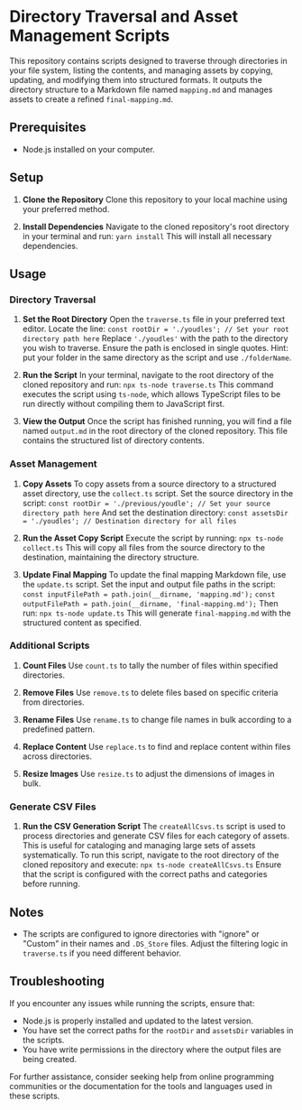 # Directory Traversal and Asset Management Scripts

This repository contains scripts designed to traverse through directories in your file system, listing the contents, and managing assets by copying, updating, and modifying them into structured formats. It outputs the directory structure to a Markdown file named `mapping.md` and manages assets to create a refined `final-mapping.md`.

## Prerequisites

- Node.js installed on your computer.

## Setup

1. **Clone the Repository**
   Clone this repository to your local machine using your preferred method.

2. **Install Dependencies**
   Navigate to the cloned repository's root directory in your terminal and run:
   `yarn install`
   This will install all necessary dependencies.

## Usage

### Directory Traversal
1. **Set the Root Directory**
   Open the `traverse.ts` file in your preferred text editor. Locate the line:
   `const rootDir = './youdles'; // Set your root directory path here`
   Replace `'./youdles'` with the path to the directory you wish to traverse. Ensure the path is enclosed in single quotes. 
   Hint: put your folder in the same directory as the script and use `./folderName`.

2. **Run the Script**
   In your terminal, navigate to the root directory of the cloned repository and run:
   `npx ts-node traverse.ts`
   This command executes the script using `ts-node`, which allows TypeScript files to be run directly without compiling them to JavaScript first.

3. **View the Output**
   Once the script has finished running, you will find a file named `output.md` in the root directory of the cloned repository. This file contains the structured list of directory contents.

### Asset Management
1. **Copy Assets**
   To copy assets from a source directory to a structured asset directory, use the `collect.ts` script. Set the source directory in the script:
   `const rootDir = './previous/youdle'; // Set your source directory path here`
   And set the destination directory:
   `const assetsDir = './youdles'; // Destination directory for all files`

2. **Run the Asset Copy Script**
   Execute the script by running:
   `npx ts-node collect.ts`
   This will copy all files from the source directory to the destination, maintaining the directory structure.

3. **Update Final Mapping**
   To update the final mapping Markdown file, use the `update.ts` script. Set the input and output file paths in the script:
   `const inputFilePath = path.join(__dirname, 'mapping.md');`
   `const outputFilePath = path.join(__dirname, 'final-mapping.md');`
   Then run:
   `npx ts-node update.ts`
   This will generate `final-mapping.md` with the structured content as specified.

### Additional Scripts
1. **Count Files**
   Use `count.ts` to tally the number of files within specified directories.

2. **Remove Files**
   Use `remove.ts` to delete files based on specific criteria from directories.

3. **Rename Files**
   Use `rename.ts` to change file names in bulk according to a predefined pattern.

4. **Replace Content**
   Use `replace.ts` to find and replace content within files across directories.

5. **Resize Images**
   Use `resize.ts` to adjust the dimensions of images in bulk.

### Generate CSV Files
1. **Run the CSV Generation Script**
   The `createAllCsvs.ts` script is used to process directories and generate CSV files for each category of assets. This is useful for cataloging and managing large sets of assets systematically.
   To run this script, navigate to the root directory of the cloned repository and execute:
   `npx ts-node createAllCsvs.ts`
   Ensure that the script is configured with the correct paths and categories before running.

## Notes
- The scripts are configured to ignore directories with "ignore" or "Custom" in their names and `.DS_Store` files. Adjust the filtering logic in `traverse.ts` if you need different behavior.

## Troubleshooting
If you encounter any issues while running the scripts, ensure that:
- Node.js is properly installed and updated to the latest version.
- You have set the correct paths for the `rootDir` and `assetsDir` variables in the scripts.
- You have write permissions in the directory where the output files are being created.

For further assistance, consider seeking help from online programming communities or the documentation for the tools and languages used in these scripts.